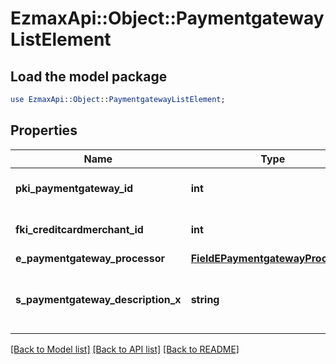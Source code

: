 # EzmaxApi::Object::PaymentgatewayListElement

## Load the model package
```perl
use EzmaxApi::Object::PaymentgatewayListElement;
```

## Properties
Name | Type | Description | Notes
------------ | ------------- | ------------- | -------------
**pki_paymentgateway_id** | **int** | The unique ID of the Paymentgateway | 
**fki_creditcardmerchant_id** | **int** | The unique ID of the Creditcardmerchant | 
**e_paymentgateway_processor** | [**FieldEPaymentgatewayProcessor**](FieldEPaymentgatewayProcessor.md) |  | 
**s_paymentgateway_description_x** | **string** | The description of the Paymentgateway in the language of the requester | 

[[Back to Model list]](../README.md#documentation-for-models) [[Back to API list]](../README.md#documentation-for-api-endpoints) [[Back to README]](../README.md)


